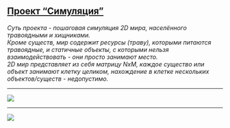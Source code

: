<h2><a href="https://zhukovsd.github.io/java-backend-learning-course/projects/simulation/">Проект “Симуляция”</a></h2>
    <i>Суть проекта - пошаговая симуляция 2D мира, населённого травоядными и хищниками.</i><br>
    <i>Кроме существ, мир содержит ресурсы (траву), которыми питаются травоядные, и статичные объекты, с которыми нельзя взаимодействовать - они просто занимают место.</i><br>
    <i>2D мир представляет из себя матрицу NxM, каждое существо или объект занимают клетку целиком, нахождение в клетке нескольких объектов/существ - недопустимо.</i>
<br><hr>
<img src="src/img/simSymbol.gif">
<br><hr>
<img src="src/img/simEmoji.gif">